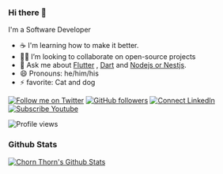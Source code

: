 ### Hi there 👋

I'm a Software Developer 

- ☕ I'm learning how to make it better.
- 🧑‍💻 I’m looking to collaborate on open-source projects
- 💬 Ask me about [Flutter](https://flutter.dev) , [Dart](https://dart.dev) and [Nodejs or Nestjs](https://nestjs.com).
- 😄 Pronouns: he/him/his
- ⚡ favorite: Cat and dog 

[![Follow me on Twitter](https://img.shields.io/twitter/follow/bong_thorn?style=social)](https://twitter.com/bong_thorn)
[![GitHub followers](https://img.shields.io/github/followers/chornthorn?style=social)](https://github.com/chornthorn)
[![Connect LinkedIn](https://img.shields.io/badge/LinkedIn-informational?style=social&logo=linkedin)](https://www.linkedin.com/in/chornthorn)
[![Subscribe Youtube](https://img.shields.io/badge/Youtube-informational?style=social&logo=youtube)](https://www.youtube.com/@khodedevdotcom)

![Profile views](https://komarev.com/ghpvc/?username=chornthorn&color=brightgreen)

### Github Stats

[![Chorn Thorn's Github Stats](https://github-readme-stats.vercel.app/api?username=chornthorn&count_private=true&theme=default&show_icons=true)](https://github.com/chornthorn)
